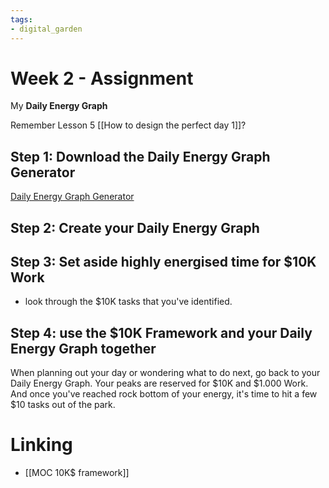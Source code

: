 ```yaml
---
tags: 
- digital_garden
---
```

# Week 2 - Assignment

My **Daily Energy Graph**

Remember Lesson 5 [[How to design the perfect day 1]]?

## Step 1: Download the Daily Energy Graph Generator
[Daily Energy Graph Generator](https://drive.google.com/file/d/16jfKG9knotlIQcgQe6vRH8EDY8-LjKG-/view)

## Step 2: Create your Daily Energy Graph

## Step 3: Set aside highly energised time for $10K Work
+ look through the $10K tasks that you've identified.

## Step 4: use the $10K Framework and your Daily Energy Graph together
When planning out your day or wondering what to do next, go back to your Daily Energy Graph. Your peaks are reserved for $10K and $1.000 Work. And once you've reached rock bottom of your energy, it's time to hit a few $10 tasks out of the park.

# Linking
+ [[MOC 10K$ framework]]